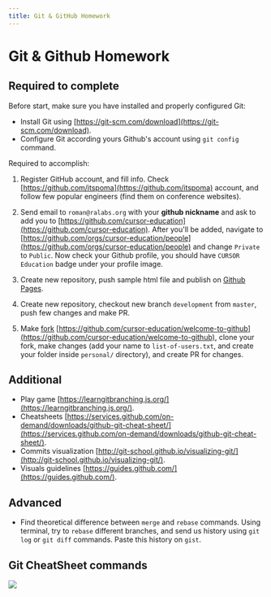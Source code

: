 ```yaml
---
title: Git & GitHub Homework
---
```


# Git & Github Homework

## Required to complete

Before start, make sure you have installed and properly configured Git:

- Install Git using [https://git-scm.com/download](https://git-scm.com/download).
- Configure Git according yours Github's account using `git config` command.

Required to accomplish:

1. Register GitHub account, and fill info. Check [https://github.com/itspoma](https://github.com/itspoma) account, and follow few popular engineers (find them on conference websites).

2. Send email to `roman@ralabs.org` with your **github nickname** and ask to add you to [https://github.com/cursor-education](https://github.com/cursor-education). After you'll be added, navigate to [https://github.com/orgs/cursor-education/people](https://github.com/orgs/cursor-education/people) and change `Private` to `Public`. Now check your Github profile, you should have `CURSOR Education` badge under your profile image.

3. Create new repository, push sample html file and publish on [Github Pages](https://pages.github.com/).

4. Create new repository, checkout new branch `development` from `master`, push few changes and make PR.

5. Make [fork](http://cursor-education.github.io/version-control-system-introduction-with-git-n-github/#/29) [https://github.com/cursor-education/welcome-to-github](https://github.com/cursor-education/welcome-to-github), clone your fork, make changes (add your name to `list-of-users.txt`, and create your folder inside `personal/` directory), and create PR for changes.

## Additional

- Play game [https://learngitbranching.js.org/](https://learngitbranching.js.org/).
- Cheatsheets [https://services.github.com/on-demand/downloads/github-git-cheat-sheet/](https://services.github.com/on-demand/downloads/github-git-cheat-sheet/).
- Commits visualization [http://git-school.github.io/visualizing-git/](http://git-school.github.io/visualizing-git/).
- Visuals guidelines [https://guides.github.com/](https://guides.github.com/).

## Advanced

- Find theoretical difference between `merge` and `rebase` commands. Using terminal, try to `rebase` different branches, and send us history using `git log` or `git diff` commands. Paste this history on `gist`.

## Git CheatSheet commands

![](https://raw.githubusercontent.com/hbons/git-cheat-sheet/master/preview.png)
